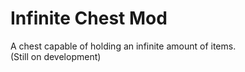 # Infinite Chest Mod
A chest capable of holding an infinite amount of items.
<br>
(Still on development)
